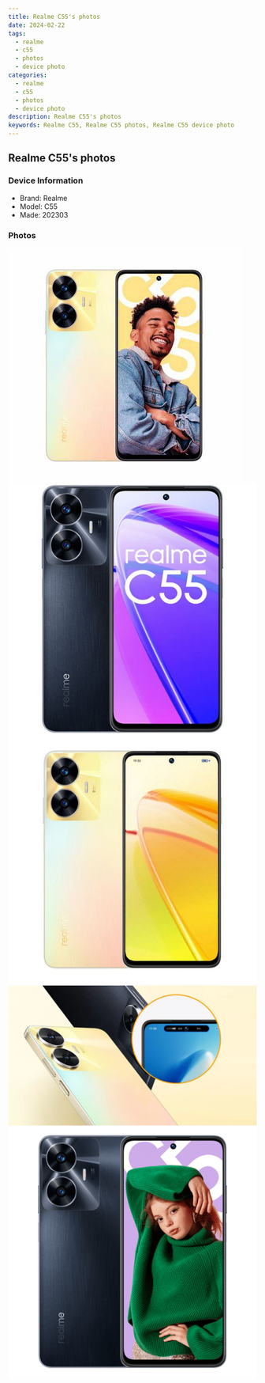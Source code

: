 ```yaml
---
title: Realme C55's photos
date: 2024-02-22
tags: 
  - realme
  - c55
  - photos
  - device photo
categories: 
  - realme
  - c55
  - photos
  - device photo
description: Realme C55's photos
keywords: Realme C55, Realme C55 photos, Realme C55 device photo
---
```


## Realme C55's photos

### Device Information

- Brand: Realme
- Model: C55
- Made: 202303

### Photos

![/images/best-assets/devices/realme/realme-c55/1.jpg](/images/best-assets/devices/realme/realme-c55/1.jpg)
![/images/best-assets/devices/realme/realme-c55/2.jpg](/images/best-assets/devices/realme/realme-c55/2.jpg)
![/images/best-assets/devices/realme/realme-c55/3.jpg](/images/best-assets/devices/realme/realme-c55/3.jpg)
![/images/best-assets/devices/realme/realme-c55/4.jpg](/images/best-assets/devices/realme/realme-c55/4.jpg)
![/images/best-assets/devices/realme/realme-c55/5.jpg](/images/best-assets/devices/realme/realme-c55/5.jpg)
